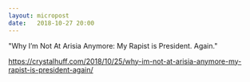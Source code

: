 ```yaml
---
layout: micropost
date:   2018-10-27 20:00
---
```


"Why I’m Not At Arisia Anymore: My Rapist is President. Again."

<a href="https://crystalhuff.com/2018/10/25/why-im-not-at-arisia-anymore-my-rapist-is-president-again/" target="_blank">https://crystalhuff.com/2018/10/25/why-im-not-at-arisia-anymore-my-rapist-is-president-again/</a>